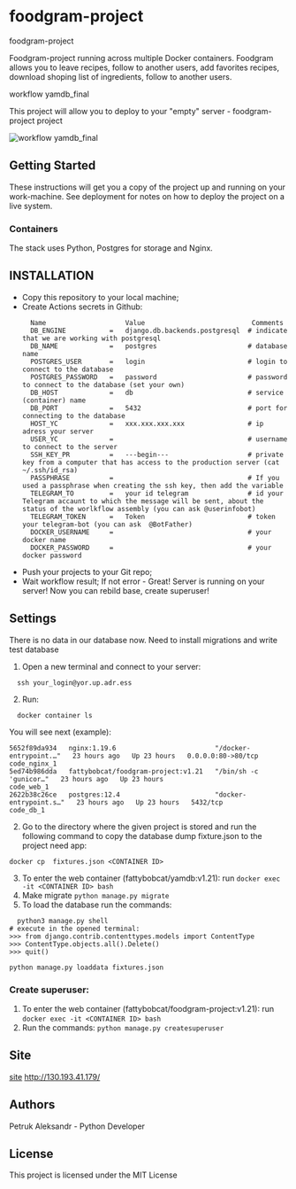# foodgram-project
foodgram-project

Foodgram-project running across multiple Docker containers. Foodgram allows you to leave recipes, follow to another users, add favorites recipes, download shoping list of ingredients, follow to another users.

workflow yamdb_final

This project will allow you to deploy to your "empty" server - foodgram-project project

![workflow yamdb_final](https://github.com/fattybobcat/foodgram-project/workflows/main/badge.svg)

## Getting Started

These instructions will get you a copy of the project up and running on your work-machine.
See deployment for notes on how to deploy the project on a live system. 

### Containers

The stack uses Python, Postgres for storage and Nginx.

## INSTALLATION

- Copy this repository to your local machine;
- Create Actions secrets in Github:
  ```
    Name                    Value                           Comments
    DB_ENGINE           =   django.db.backends.postgresql  # indicate that we are working with postgresql
    DB_NAME             =   postgres                       # database name
    POSTGRES_USER       =   login                          # login to connect to the database
    POSTGRES_PASSWORD   =   password                       # password to connect to the database (set your own)
    DB_HOST             =   db                             # service (container) name
    DB_PORT             =   5432                           # port for connecting to the database
    HOST_YC             =   xxx.xxx.xxx.xxx                # ip adress your server
    USER_YC             =                                  # username to connect to the server 
    SSH_KEY_PR          =   ---begin---                    # private key from a computer that has access to the production server (cat ~/.ssh/id_rsa) 
    PASSPHRASE          =                                  # If you used a passphrase when creating the ssh key, then add the variable 
    TELEGRAM_TO         =   your id telegram               # id your Telegram accaunt to which the message will be sent, about the status of the worlkflow assembly (you can ask @userinfobot)  
    TELEGRAM_TOKEN      =   Token                          # token your telegram-bot (you can ask  @BotFather)
    DOCKER_USERNAME     =                                  # your docker name
    DOCKER_PASSWORD     =                                  # your docker password 
  ```
- Push your projects to your Git repo;
- Wait workflow result; If not error - Great! Server is running on your server! Now you can rebild base, create superuser!

## Settings

There is no data in our database now. Need to install migrations and write test database

1. Open a new terminal and connect to your server:
```
  ssh your_login@yor.up.adr.ess
```
2. Run:
```
  docker container ls
```
  You will see next (example):
```
5652f89da934   nginx:1.19.6                         "/docker-entrypoint.…"   23 hours ago   Up 23 hours   0.0.0.0:80->80/tcp   code_nginx_1
5ed74b986dda   fattybobcat/foodgram-project:v1.21   "/bin/sh -c 'gunicor…"   23 hours ago   Up 23 hours                        code_web_1
2622b38c26ce   postgres:12.4                        "docker-entrypoint.s…"   23 hours ago   Up 23 hours   5432/tcp             code_db_1
```
2. Go to the directory where the given project is stored and run the following command to copy the database dump fixture.json to the project need app:
  ```
  docker cp  fixtures.json <CONTAINER ID>
  ```
3. To enter the web container (fattybobcat/yamdb:v1.21): run `docker exec -it <CONTAINER ID> bash`
4. Make migrate `python manage.py migrate`
5. To load the database run the commands:
```
  python3 manage.py shell
# execute in the opened terminal:
>>> from django.contrib.contenttypes.models import ContentType
>>> ContentType.objects.all().Delete()
>>> quit()

python manage.py loaddata fixtures.json
```

### Create superuser:

1. To enter the web container (fattybobcat/foodgram-project:v1.21): run `docker exec -it <CONTAINER ID> bash`
2. Run the commands: `python manage.py createsuperuser`

## Site
[site](http://130.193.41.179)
http://130.193.41.179/

## Authors
Petruk Aleksandr - Python Developer

## License
This project is licensed under the MIT License
